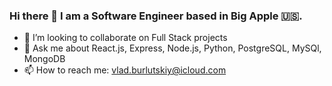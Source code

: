 ### Hi there 👋 I am a Software Engineer based in Big Apple 🇺🇸.


- 👯 I’m looking to collaborate on Full Stack projects
- 💬 Ask me about React.js, Express, Node.js, Python, PostgreSQL, MySQl, MongoDB
- 📫 How to reach me: vlad.burlutskiy@icloud.com

